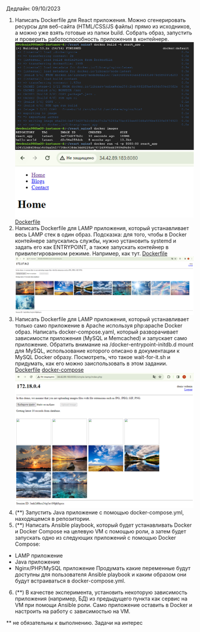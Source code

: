Дедлайн: 09/10/2023

1. Написать Dockerfile для React приложения. Можно сгенерировать ресурсы для веб-сайта (HTML/CSS/JS файлы) прямо из исходников, а можно уже взять готовые из папки build. Собрать образ, запустить и проверить работоспособность приложения в контейнере.
   ![](/HW20/screen/dockerterminal.PNG)
   ![](/HW20/screen/docker_react_app.PNG)
   [Dockerfile](/HW20/react_app/Dockerfile)
2. Написать Dockerfile для LAMP приложения, который устанавливает весь LAMP стек в один образ. Подсказка: для того, чтобы в Docker контейнере запускались службы, нужно установить systemd и задать его как ENTRYPOINT, а также запускать контейнер в привилегированном режиме. Например, как тут.
   [Dockerfile](/HW20/lamp_stack/Dockerfile)
   ![](/HW20/screen/lamp_app.PNG)
3. Написать Dockerfile для LAMP приложения, который устанавливает только само приложение в Apache используя php:apache Docker образ. Написать docker-compose.yaml, который разворачивает зависимости приложения (MySQL и Memcached) и запускает само приложение. Обратить внимание на /docker-entrypoint-initdb.d mount для MySQL, использование которого описано в документации к MySQL Docker образу. Посмотреть, что такое wait-for-it.sh и придумать, как его можно заиспользовать в этом задании.
   [Dockerfile](/HW20/lamp_dc/Dockerfile)
   [docker-compose](/HW20/lamp_dc/docker-compose.yaml)
   ![](/HW20/screen/docker_compose.PNG)
4. (\*\*) Запустить Java приложение с помощью docker-compose.yml, находящемся в репозитории.
5. (\*\*) Написать Ansible playbook, который будет устанавливать Docker и Docker Compose на целевую VM с помощью роли, а затем будет запускать одно из следующих приложений с помощью Docker Compose:

- LAMP приложение
- Java приложение
- Nginx/PHP/MySQL приложение
  Продумать какие переменные будут доступны для пользователя Ansible playbook и каким образом они будут встраиваться в docker-compose.yml.

6. (\*\*) В качестве эксперимента, установить некоторую зависимость приложения (например, БД) из предыдущего пункта как сервис на VM при помощи Ansible роли. Само приложение оставить в Docker и настроить на работу с зависимостью на VM.

\*\* не обязательны к выполнению. Задачи на интерес
